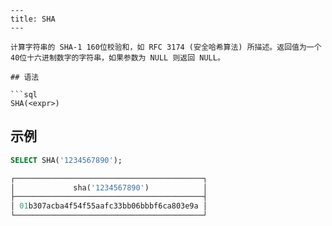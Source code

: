 ```
---
title: SHA
---

计算字符串的 SHA-1 160位校验和，如 RFC 3174 (安全哈希算法) 所描述。返回值为一个40位十六进制数字的字符串，如果参数为 NULL 则返回 NULL。

## 语法

```sql
SHA(<expr>)
```

## 示例

```sql
SELECT SHA('1234567890');

┌──────────────────────────────────────────┐
│             sha('1234567890')            │
├──────────────────────────────────────────┤
│ 01b307acba4f54f55aafc33bb06bbbf6ca803e9a │
└──────────────────────────────────────────┘
```
```